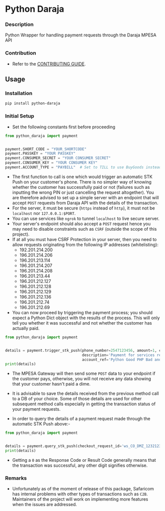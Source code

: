 # Python Daraja

### Description

Python Wrapper for handling payment requests through the Daraja MPESA API

### Contribution

- Refer to the [CONTRIBUTING GUIDE](/CONTRIBUTING.md).

## Usage

### Installation
```sh
pip install python-daraja
```

### Initial Setup

- Set the following constants first before proceeding

```python
from python_daraja import payment


payment.SHORT_CODE = "YOUR_SHORTCODE"
payment.PASSKEY = "YOUR PASSKEY"
payment.CONSUMER_SECRET = "YOUR CONSUMER SECRET"
payment.CONSUMER_KEY = "YOUR CONSUMER KEY"
payment.ACCOUNT_TYPE = "PAYBILL"  # Set to TILL to use BuyGoods instead of Pay Bill
```

- The first function to call is one which would trigger an automatic STK Push on your customer's phone. There is no
  simpler way of knowing whether the customer has successfully paid or not (failures such as inputting the wrong PIN or
  just cancelling the request altogether). You are therefore advised to set up a simple server with an endpoint that
  will accept `POST` requests from Daraja API with the details of the transaction.
- For the server, it must be secure (`https` instead of `http`), it must not be `localhost` nor `127.0.0.1:$PORT`.
- You can use services like `ngrok` to tunnel `localhost` to live secure server.
- Your server's endpoint should also accept a `POST`  request hence you may need to disable constraints such as `CSRF`
  (outside the scope of this project).
- If at all you must have CSRF Protection in your server, then you need to allow requests originating from the following
  IP addresses (whitelisting):
    - 192.201.214.200
    - 196.201.214.206
    - 196.201.213.114
    - 196.201.214.207
    - 196.201.214.208
    - 196.201.213.44
    - 196.201.212.127
    - 196.201.212.128
    - 196.201.212.129
    - 196.201.212.136
    - 196.201.212.74
    - 196.201.212.69
- You can now proceed by triggering the payment process; you should expect a Python Dict object with the results of the
  process. This will only tell you whether it was successful and not whether the customer has actually paid.

```python
from python_daraja import payment


details = payment.trigger_stk_push(phone_number=2547123456, amount=1, callback_url='https://your-domain/callback/',
                                   description='Payment for services rendered',
                                   account_ref='Python Good PHP Bad and Co.')
print(details)
```
- The MPESA Gateway will then send some `POST` data to your endpoint if the customer pays, otherwise, you will not
receive any data showing that your customer hasn't paid a dime.


- It is advisable to save the details received from the previous method call to a DB of your choice. Some of those
details are used for other subsequent method calls especially in getting the transaction status of your payment requests.
- In order to query the details of a payment request made through the automatic STK Push above:-
```python
from python_daraja import payment


details = payment.query_stk_push(checkout_request_id='ws_CO_DMZ_123212312_2342347678234')
print(details)
```
- Getting a `0` as the Response Code or Result Code generally means that the transaction was successful, any other digit
signifies otherwise.


### Remarks
 - Unfortunately as of the moment of release of this package, Safaricom has internal problems with other types of 
transactions such as `C2B`. Maintainers of the project will work on implementing more features when the issues are addressed.
